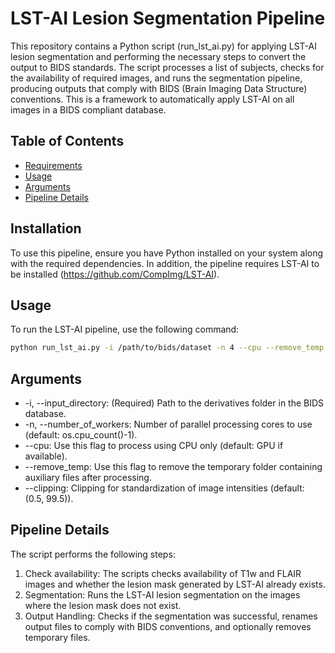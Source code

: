 # LST-AI Lesion Segmentation Pipeline

This repository contains a Python script (run_lst_ai.py) for applying LST-AI lesion segmentation and performing the necessary steps to convert the output to BIDS standards. The script processes a list of subjects, checks for the availability of required images, and runs the segmentation pipeline, producing outputs that comply with BIDS (Brain Imaging Data Structure) conventions. This is a framework to automatically apply LST-AI on all images in a BIDS compliant database.

## Table of Contents

- [Requirements](#requirements)
- [Usage](#usage)
- [Arguments](#arguments)
- [Pipeline Details](#pipeline-details)

## Installation

To use this pipeline, ensure you have Python installed on your system along with the required dependencies. 
In addition, the pipeline requires LST-AI to be installed (https://github.com/CompImg/LST-AI).

## Usage

To run the LST-AI pipeline, use the following command:

```bash
python run_lst_ai.py -i /path/to/bids/dataset -n 4 --cpu --remove_temp --clipping 0.5 99.5
```

## Arguments

*    -i, --input_directory: (Required) Path to the derivatives folder in the BIDS database.
*    -n, --number_of_workers: Number of parallel processing cores to use (default: os.cpu_count()-1).
*    --cpu: Use this flag to process using CPU only (default: GPU if available).
*    --remove_temp: Use this flag to remove the temporary folder containing auxiliary files after processing.
*    --clipping: Clipping for standardization of image intensities (default: (0.5, 99.5)).

## Pipeline Details

The script performs the following steps:
1.  Check availability: The scripts checks availability of T1w and FLAIR images and whether the lesion mask generated by LST-AI already exists.
2.  Segmentation: Runs the LST-AI lesion segmentation on the images where the lesion mask does not exist.
3.  Output Handling: Checks if the segmentation was successful, renames output files to comply with BIDS conventions, and optionally removes temporary files.
